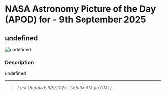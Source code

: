 
# NASA Astronomy Picture of the Day (APOD) for - 9th September 2025
## undefined

![undefined](undefined)

### Description
undefined

---
> _Last Updated: 9/9/2025, 2:55:35 AM (in GMT)_
